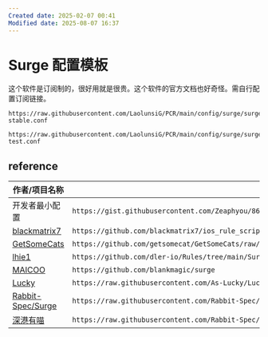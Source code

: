```yaml
---
Created date: 2025-02-07 00:41
Modified date: 2025-08-07 16:37
---
```

# Surge 配置模板

这个软件是订阅制的，很好用就是很贵。这个软件的官方文档也好奇怪。需自行配置订阅链接。

```
https://raw.githubusercontent.com/LaolunsiG/PCR/main/config/surge/surge-stable.conf
```

```
https://raw.githubusercontent.com/LaolunsiG/PCR/main/config/surge/surge-test.conf
```

## reference

| 作者/项目名称                                                                                    | 配置链接                                                                                                                                   |
| ------------------------------------------------------------------------------------------ | -------------------------------------------------------------------------------------------------------------------------------------- |
| 开发者最小配置                                                                                    | `https://gist.githubusercontent.com/Zeaphyou/864aebea248ca1bb8000e0e5623b65f3/raw/c36413c715f43f22772d3c2353358e1ff936b2e6/Surge.conf` |
| [blackmatrix7](https://github.com/blackmatrix7/ios_rule_script/tree/master/rewrite/Surge)  | `https://github.com/blackmatrix7/ios_rule_script/tree/master/rewrite/Surge`                                                            |
| [GetSomeCats](https://github.com/getsomecat/GetSomeCats)                                   | `https://github.com/getsomecat/GetSomeCats/raw/Surge/FishChips.conf`                                                        |
| [lhie1](https://github.com/dler-io/Rules/tree/main/Surge)                                  | `https://github.com/dler-io/Rules/tree/main/Surge`                                                                                     |
| [MAICOO](https://github.com/blankmagic/surge)                                              | `https://github.com/blankmagic/surge`                                                                                                  |
| [Lucky](https://github.com/As-Lucky/Lucky)                                                 | `https://raw.githubusercontent.com/As-Lucky/Lucky/main/Lucky-Surge.conf`                                                    |
| [Rabbit-Spec/Surge](https://github.com/Rabbit-Spec/Surge)                                  | `https://raw.githubusercontent.com/Rabbit-Spec/Surge/Master/Conf/Spec/Surge.conf`                                           |
| [深港有喵](https://raw.githubusercontent.com/Rabbit-Spec/Surge/Master/Conf/Spec/Surge-EN.conf) | `https://raw.githubusercontent.com/Rabbit-Spec/Surge/Master/Conf/Spec/Surge-EN.conf`                                                   |
